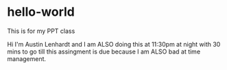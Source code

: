 # hello-world
This is for my PPT class

Hi I'm Austin Lenhardt and I am ALSO doing this at 11:30pm at night with 30 mins to go till this assingment is due because I am ALSO bad at time management.
